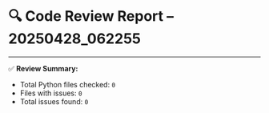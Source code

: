 # 🔍 Code Review Report – 20250428_062255

---

✅ **Review Summary:**
- Total Python files checked: `0`
- Files with issues: `0`
- Total issues found: `0`
